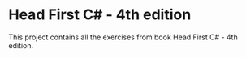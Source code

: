 # Head First C# - 4th edition

This project contains all the exercises from book Head First C# - 4th edition.
